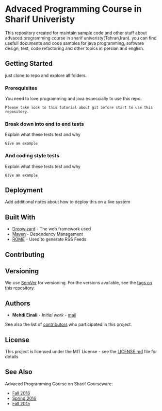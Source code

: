 
# Advaced Programming Course in Sharif Univeristy

This repository created for maintain sample code and other stuff about advaced programming course in sharif univeristy(Tehran,Iran).
you can find usefull documents and code samples for java programming, software design, test, code refactoring and other 
topics in persian and english.


## Getting Started

just clone to repo and explore all folders.


### Prerequisites

You need to love programming and java especcially to use this repo.


```
Please take look to this tutorial about git before start to use this repository.
```




### Break down into end to end tests

Explain what these tests test and why

```
Give an example
```

### And coding style tests

Explain what these tests test and why

```
Give an example
```

## Deployment

Add additional notes about how to deploy this on a live system

## Built With

* [Dropwizard](http://www.dropwizard.io/1.0.2/docs/) - The web framework used
* [Maven](https://maven.apache.org/) - Dependency Management
* [ROME](https://rometools.github.io/rome/) - Used to generate RSS Feeds

## Contributing



## Versioning

We use [SemVer](http://semver.org/) for versioning. For the versions available, see the [tags on this repository](https://github.com/your/project/tags). 

## Authors

* **Mehdi Einali** - *Initial work* - [mail](mailto:einali@ce.sharif.edu)

See also the list of [contributors](https://github.com/your/project/contributors) who participated in this project.

## License

This project is licensed under the MIT License - see the [LICENSE.md](LICENSE.md) file for details

## See Also
Advaced Programming Course on Sharif Courseware:
* [Fall 2016](http://ce.sharif.edu/courses/95-96/1/ce244-1/)
* [Spring 2016](http://ce.sharif.edu/courses/94-95/2/ce244-1/)
* [Fall 2015](http://ce.sharif.edu/courses/94-95/1/ce244-1/)

